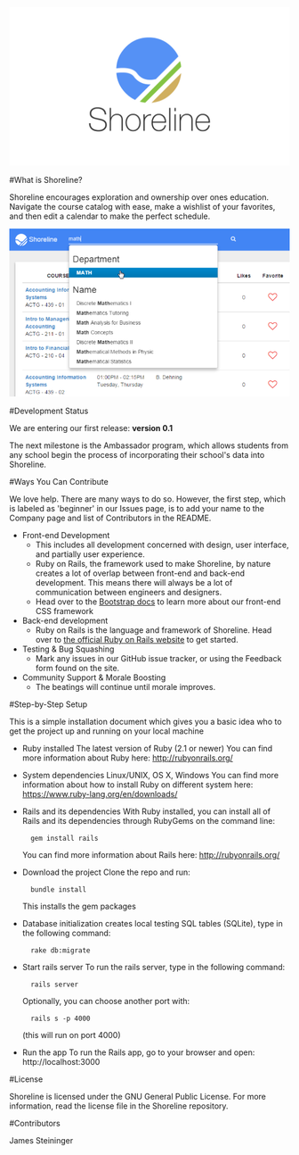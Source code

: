 ![logo](/app/assets/images/ShorelineAltBig.png)

#What is Shoreline?

Shoreline encourages exploration and ownership over ones education. Navigate the course catalog with ease, make a wishlist of your favorites, and then edit a calendar to make the perfect schedule. 

![image](/app/assets/images/Search.png)

#Development Status

We are entering our first release: **version 0.1**

The next milestone is the Ambassador program, which allows students from any school begin the process of incorporating their school's data into Shoreline. 

#Ways You Can Contribute

We love help. There are many ways to do so. However, the first step, which is labeled as 'beginner' in our Issues page, is to add your name to the Company page and list of Contributors in the README. 

* Front-end Development
	* This includes all development concerned with design, user interface, and partially user experience. 
	* Ruby on Rails, the framework used to make Shoreline, by nature creates a lot of overlap between front-end and back-end development. This means there will always be a lot of communication between engineers and designers. 
	* Head over to the [Bootstrap docs](http://getbootstrap.com/) to learn more about our front-end CSS framework
* Back-end development
	* Ruby on Rails is the language and framework of Shoreline. Head over to [the official Ruby on Rails website](http://rubyonrails.org/) to get started. 
* Testing & Bug Squashing
	* Mark any issues in our GitHub issue tracker, or using the Feedback form found on the site. 
* Community Support & Morale Boosting
	* The beatings will continue until morale improves. 

#Step-by-Step Setup

This is a simple installation document which gives you a basic idea who to get the project up and  running on your local machine

- Ruby installed
The latest version of Ruby (2.1 or newer)
You can find more information about Ruby here: http://rubyonrails.org/
	
- System dependencies
	Linux/UNIX, OS X, Windows
	You can find more information about how to install Ruby on different system here:
	https://www.ruby-lang.org/en/downloads/
	
- Rails and its dependencies
	With Ruby installed, you can install all of Rails and its dependencies through 
	RubyGems on the command line:
		
		gem install rails
		
	You can find more information about Rails here: http://rubyonrails.org/
	
- Download the project
	Clone the repo and run: 
	
		bundle install
	
	This installs the gem packages
	
- Database initialization
	 creates local testing SQL tables (SQLite), type in the following command:
		
		rake db:migrate
		
- Start rails server
	To run the rails server, type in the following command:
		
		rails server

	 Optionally, you can choose another port with:

		rails s -p 4000

	(this will run on port 4000)
	
- Run the app
	To run the Rails app, go to your browser and open: http://localhost:3000

#License

Shoreline is licensed under the GNU General Public License. For more information, read the license file in the Shoreline repository.

#Contributors

James Steininger
